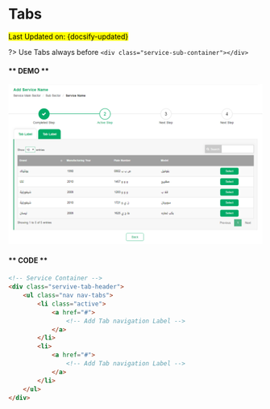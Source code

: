 # Tabs
<mark>Last Updated on: {docsify-updated}</mark>

?> Use Tabs always before `<div class="service-sub-container"></div>` 

<!-- tabs:start -->

#### ** DEMO **

![Tabs](images/tabs.PNG "Tabs")

#### ** CODE **
```HTML
<!-- Service Container -->
<div class="servive-tab-header">
    <ul class="nav nav-tabs">
        <li class="active">
            <a href="#">
            	<!-- Add Tab navigation Label -->
            </a>
        </li>
        <li>
            <a href="#">
            	<!-- Add Tab navigation Label -->
            </a>
        </li>
    </ul>
</div>
```

<!-- tabs:end -->